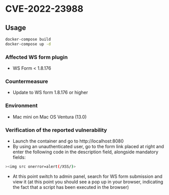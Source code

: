 # CVE-2022-23988
## Usage
```bash
docker-compose build
docker-compose up -d
```
### Affected WS form plugin
- WS Form < 1.8.176

### Countermeasure
- Update to WS form 1.8.176 or higher

### Environment
- Mac mini on Mac OS Ventura (13.0)

### Verification of the reported vulnerability
- Launch the container and go to http://localhost:8080
- By using an unauthenticated user, go to the form link placed at right and enter the following code in the description field, alongside mandatory fields:

```bash
><img src onerror=alert(/XSS/)>
```
- At this point switch to admin panel, search for WS form submission and view it (at this point you should see a pop up in your browser, indicating the fact that a script has been executed in the browser)
